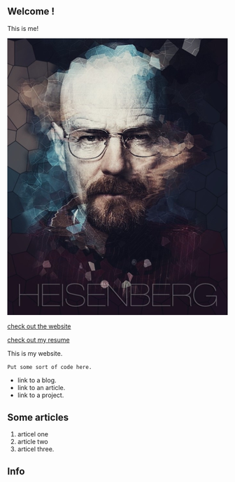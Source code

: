 ## Welcome !
This is me!


![this is me! a joke 😁](./pix/meberg.png)


[check out the website](./index.html)


[check out my resume](./aresume)


This is my website.
```
Put some sort of code here.
```
- link to a blog.
- link to an article.
- link to a project.

## Some articles
1. articel one
2. article two
3. articel three.

## Info
